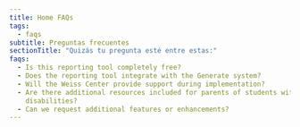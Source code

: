 ```yaml
---
title: Home FAQs
tags:
  - faqs
subtitle: Preguntas frecuentes
sectionTitle: "Quizás tu pregunta esté entre estas:"
faqs:
  - Is this reporting tool completely free?
  - Does the reporting tool integrate with the Generate system?
  - Will the Weiss Center provide support during implementation?
  - Are there additional resources included for parents of students with
    disabilities?
  - Can we request additional features or enhancements?
---
```


